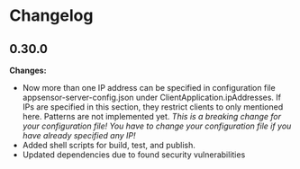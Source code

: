 # Changelog


## 0.30.0

**Changes:**

- Now more than one IP address can be specified in configuration file appsensor-server-config.json under ClientApplication.ipAddresses. If IPs are specified in this section, they restrict clients to only mentioned here. Patterns are not implemented yet. *This  is a breaking change for your configuration file! You have to change your configuration file if you have already specified any IP!*
- Added shell scripts for build, test, and publish.
- Updated dependencies due to found security vulnerabilities 

